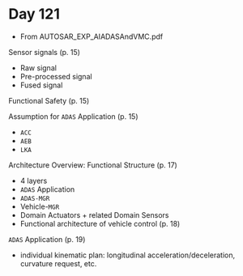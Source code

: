 # Day 121

* From AUTOSAR\_EXP\_AIADASAndVMC.pdf

Sensor signals (p. 15)
* Raw signal
* Pre-processed signal
* Fused signal

Functional Safety (p. 15)

Assumption for `ADAS` Application (p. 15)
* `ACC`
* `AEB`
* `LKA`

Architecture Overview: Functional Structure (p. 17)
* 4 layers
* `ADAS` Application
* `ADAS-MGR`
* Vehicle-`MGR`
* Domain Actuators + related Domain Sensors
* Functional architecture of vehicle control (p. 18)

`ADAS` Application (p. 19)
* individual kinematic plan: longitudinal acceleration/deceleration, curvature request, etc.
